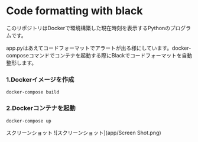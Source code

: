 # Code formatting with black

このリポジトリはDockerで環境構築した現在時刻を表示するPythonのプログラムです。

app.pyはあえてコードフォーマットでアラートが出る様にしています。docker-composeコマンドでコンテナを起動する際にBlackでコードフォーマットを自動整形します。

### 1.Dockerイメージを作成

    docker-compose build

### 2.Dockerコンテナを起動

    docker-compose up

スクリーンショット
![スクリーンショット](app/Screen Shot.png)